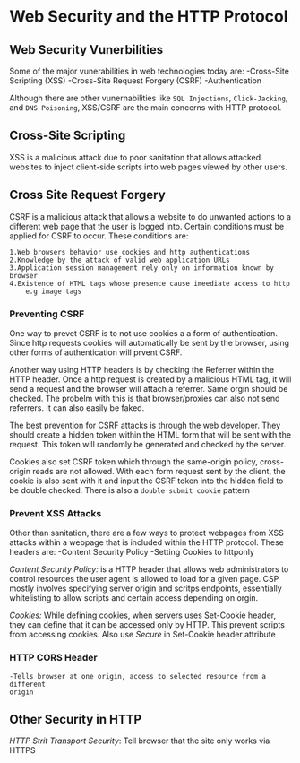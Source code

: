 # Web Security and the HTTP Protocol

## Web Security Vunerbilities

Some of the major vunerabilities in web technologies today are:
    -Cross-Site Scripting (XSS)
    -Cross-Site Request Forgery (CSRF)
    -Authentication

Although there are other vunernabilities like `SQL Injections`,
`Click-Jacking`, and `DNS Poisoning`, XSS/CSRF are the main concerns with HTTP
protocol.

## Cross-Site Scripting

XSS is a malicious attack due to poor sanitation that allows attacked websites
to inject client-side scripts into web pages viewed by other users.

## Cross Site Request Forgery

CSRF is a malicious attack that allows a website to do unwanted actions to a
different web page that the user is logged into. Certain conditions must be
applied for CSRF to occur. These conditions are:

    1.Web browsers behavior use cookies and http authentications
    2.Knowledge by the attack of valid web application URLs
    3.Application session management rely only on information known by browser
    4.Existence of HTML tags whose presence cause imeediate access to http
        e.g image tags

### Preventing CSRF

One way to prevet CSRF is to not use cookies a a form of authentication. Since
http requests cookies will automatically be sent by the browser, using other
forms of authentication will prvent CSRF. 

Another way using HTTP headers is by checking the Referrer within the HTTP
header. Once a http request is created by a malicious HTML tag, it will send a
request and the browser will attach a referrer. Same orgin should be checked.
The probelm with this is that browser/proxies can also not send referrers. It
can also easily be faked.

The best prevention for CSRF attacks is through the web developer. They should
create a hidden token within the HTML form that will be sent with the request.
This token will randomly be generated and checked by the server.

 Cookies also set CSRF token which through the same-origin policy, cross-origin
reads are not allowed. With each form request sent by the client, the cookie is
also sent with it and input the CSRF token into the hidden field to be double
checked. There is also a `double submit cookie` pattern

### Prevent XSS Attacks

Other than sanitation, there are a few ways to protect webpages from XSS
attacks within a webpage that is included within the HTTP protocol. These
headers are:
    -Content Security Policy
    -Setting Cookies to httponly

*Content Security Policy:* is a HTTP header that allows web administrators to
control resources the user agent is allowed to load for a given page. CSP
mostly involves specifying server origin and scritps endpoints, essentially
whitelisting to allow scripts and certain access depending on orgin.

*Cookies:* While defining cookies, when servers uses Set-Cookie header, they
can define that it can be accessed only by HTTP. This prevent scripts from
accessing cookies. Also use *Secure* in Set-Cookie header attribute

### HTTP CORS Header 

    -Tells browser at one origin, access to selected resource from a different
    origin

## Other Security in HTTP

*HTTP Strit Transport Security*: Tell browser that the site only works via
HTTPS
